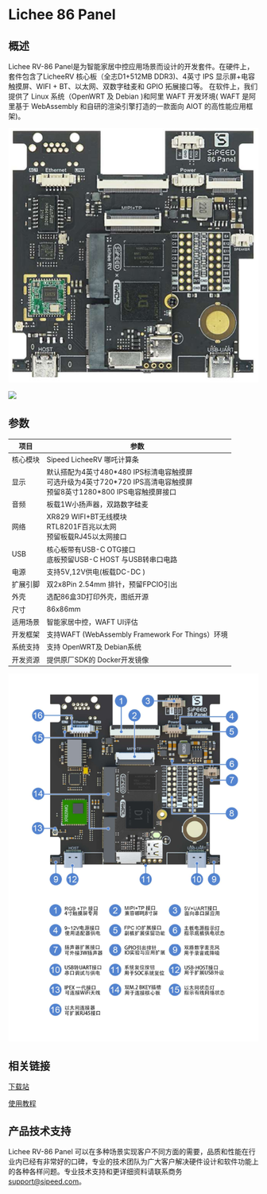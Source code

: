 # Lichee 86 Panel

## 概述

Lichee RV-86 Panel是为智能家居中控应用场景而设计的开发套件。在硬件上，套件包含了LicheeRV 核心板（全志D1+512MB DDR3)、4英寸 IPS 显示屏+电容触摸屏、WIFI + BT、以太网、双数字硅麦和 GPIO 拓展接口等。
在软件上，我们提供了 Linux 系统（OpenWRT 及 Debian )和阿里 WAFT 开发环境( WAFT 是阿里基于 WebAssembly 和自研的渲染引擎打造的一款面向 AIOT 的高性能应用框架)。

![](./../assets/RV/86_panel_1.png)

![](./../assets/RV/86_2.png)
## 参数
| 项目 | 参数 |
| --- | --- |
| 核心模块 | Sipeed LicheeRV 哪吒计算条 |
| 显示 | 默认搭配为4英寸480\*480 IPS标清电容触摸屏<br>可选升级为4英寸720\*720 IPS高清电容触摸屏<br>预留8英寸1280\*800 IPS电容触摸屏接口 |
| 音频 | 板载1W小扬声器，双路数字硅麦 |
| 网络 | XR829 WIFI+BT无线模块<br>RTL8201F百兆以太网<br>预留板载RJ45以太网接口 |
| USB | 核心板带有USB-C OTG接口 <br>底板预留USB-C HOST 与USB转串口电路 |
| 电源 | 支持5V,12V供电(板载DC-DC ) |
| 扩展引脚 | 双2x8Pin 2.54mm 排针，预留FPCIO引出 | 
| 外壳 | 选配86盒3D打印外壳，图纸开源 |
| 尺寸 | 86x86mm |
| 适用场景 | 智能家居中控，WAFT UI评估 |
| 开发框架 | 支持WAFT (WebAssembly Framework For Things）环境 |
| 系统支持 | 支持 OpenWRT及 Debian系统 |
| 开发资源 | 提供原厂SDK的 Docker开发镜像 |

![](./../assets/RV/86_pin.png)

## 相关链接

[下载站](https://dl.sipeed.com/shareURL/LICHEE/D1/Lichee_RV_86_panel)

[使用教程](/soft/Lichee/zh/Lichee-RV/get_started/flash.md)



## 产品技术支持

Lichee RV-86 Panel 可以在多种场景实现客户不同方面的需要，品质和性能在行业内已经有非常好的口碑，专业的技术团队为广大客户解决硬件设计和软件功能上的各种各样问题。专业技术支持和更详细资料请联系商务 <support@sipeed.com>。